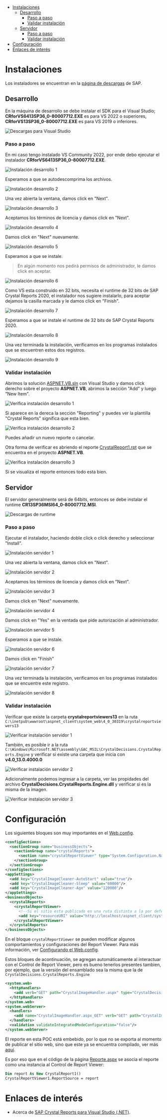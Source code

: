 - [Instalaciones](#instalaciones)
  - [Desarrollo](#desarrollo)
    - [Paso a paso](#paso-a-paso)
    - [Validar instalación](#validar-instalación)
  - [Servidor](#servidor)
    - [Paso a paso](#paso-a-paso-1)
    - [Validar instalación](#validar-instalación-1)
- [Configuración](#configuración)
- [Enlaces de interés](#enlaces-de-interés)

# Instalaciones

Los instaladores se encuentran en la [página de descargas](https://origin.softwaredownloads.sap.com/public/site/index.html) de SAP.

## Desarrollo

En la máquina de desarrollo se debe instalar el SDK para el Visual Studio; **CRforVS6413SP36_0-80007712.EXE** es para VS 2022 o superiores, **CRforVS13SP36_0-80007712.EXE** es para VS 2019 o inferiores.

![Descargas para Visual Studio](images/descargas-1.PNG)

### Paso a paso

En mi caso tengo instalado VS Community 2022, por ende debo ejecutar el instalador **CRforVS6413SP36_0-80007712.EXE**.

![Instalación desarrollo 1](images/instalacion-desarrollo-1.PNG)

Esperamos a que se autodescomprima los archivos.

![Instalación desarrollo 2](images/instalacion-desarrollo-2.PNG)

Una vez abierta la ventana, damos click en "Next".

![Instalación desarrollo 3](images/instalacion-desarrollo-3.PNG)

Aceptamos los términos de licencia y damos click en "Next".

![Instalación desarrollo 4](images/instalacion-desarrollo-4.PNG)

Damos click en "Next" nuevamente.

![Instalación desarrollo 5](images/instalacion-desarrollo-5.PNG)

Esperamos a que se instale.

> En algún momento nos pedirá permisos de administrador, le damos click en aceptar.

![Instalación desarrollo 6](images/instalacion-desarrollo-6.PNG)

Como VS esta construido en 32 bits, necesita el runtime de 32 bits de SAP Crystal Reports 2020, el instalador nos sugiere instalarlo, para aceptar dejamos la casilla marcada y le damos click en "Finish".

![Instalación desarrollo 7](images/instalacion-desarrollo-7.PNG)

Esperamos a que se instale el runtime de 32 bits de SAP Crystal Reports 2020.

![Instalación desarrollo 8](images/instalacion-desarrollo-8.PNG)

Una vez terminada la instalación, verificamos en los programas instalados que se encuentren estos dos registros.

![Instalación desarrollo 9](images/instalacion-desarrollo-9.PNG)

### Validar instalación

Abrimos la solución [ASPNET.VB.sln](../ASPNET.VB.sln) con Visual Studio y damos click derecho sobre el proyecto **ASPNET.VB**, abrimos la sección "Add" y luego "New Item".

![Verifica instalación desarrollo 1](images/verifica-instalacion-desarrollo-1.PNG)

Si aparece en la dereca la sección "Reporting" y puedes ver la plantilla "Crystal Reports" significa que esta bien.

![Verifica instalación desarrollo 2](images/verifica-instalacion-desarrollo-2.PNG)

Puedes añadir un nuevo reporte o cancelar.

Otra forma de verificar es abriendo el reporte [CrystalReport1.rpt](../ASPNET.VB/CrystalReport1.rpt) que se encuentra en el proyecto **ASPNET.VB**.

![Verifica instalación desarrollo 3](images/verifica-instalacion-desarrollo-3.PNG)

Si se visualiza el reporte entonces todo esta bien.

## Servidor

El servidor generalmente será de 64bits, entonces se debe instalar el runtime **CR13SP36MSI64_0-80007712.MSI**.

![Descargas de runtime](images/descargas-2.PNG)

### Paso a paso

Ejecutar el instalador, haciendo doble click o click derecho y seleccionar "Install".

![Instalación servidor 1](images/instalacion-servidor-1.png)

Una vez abierta la ventana, damos click en "Next".

![Instalación servidor 2](images/instalacion-servidor-2.png)

Aceptamos los términos de licencia y damos click en "Next".

![Instalación servidor 3](images/instalacion-servidor-3.png)

Damos click en "Next" nuevamente.

![Instalación servidor 4](images/instalacion-servidor-4.png)

Damos click en "Yes" en la ventada que pide autorización al administrador.

![Instalación servidor 5](images/instalacion-servidor-5.png)

Esperamos a que se instale.

![Instalación servidor 6](images/instalacion-servidor-6.png)

Damos click en "Finish"

![Instalación servidor 7](images/instalacion-servidor-7.png)

Una vez terminada la instalación, verificamos en los programas instalados que se encuentre este registro.

![Instalación servidor 8](images/instalacion-servidor-8.png)

### Validar instalación

Verificar que existe la carpeta **crystalreportviewers13** en la ruta `C:\inetpub\wwwroot\aspnet_client\system_web\4_0_30319\crystalreportviewers13`

![Verificar instalación servidor 1](images/verifica-instalacion-servidor-1.PNG)

También, es posible ir a la ruta `C:\Windows\Microsoft.NET\assembly\GAC_MSIL\CrystalDecisions.CrystalReports.Engine` y verificar si existe una carpeta que inicia con **v4.0_13.0.4000.0**

![Verificar instalación servidor 2](images/verifica-instalacion-servidor-2.PNG)

Adicionalmente podemos ingresar a la carpeta, ver las propidades del archivo **CrystalDecisions.CrystalReports.Engine.dll** y verificar si es la misma de la imagen.

![Verificar instalación servidor 3](images/verifica-instalacion-servidor-3.PNG)

# Configuración

Los siguientes bloques son muy importantes en el [Web.config](../ASPNET.VB/Web.config).

```xml
<configSections>
  <sectionGroup name="businessObjects">
    <sectionGroup name="crystalReports">
      <section name="crystalReportViewer" type="System.Configuration.NameValueSectionHandler"/>
    </sectionGroup>
  </sectionGroup>
</configSections>
<appSettings>
  <add key="CrystalImageCleaner-AutoStart" value="true"/>
  <add key="CrystalImageCleaner-Sleep" value="60000"/>
  <add key="CrystalImageCleaner-Age" value="120000"/>
</appSettings>
<businessObjects>
  <crystalReports>
    <crystalReportViewer>
      <!--Si el sitio esta publicado en una ruta distinta a la por defecto, es necesario indicar dónde estan los recursos de report viewer. Ver más: https://help.sap.com/docs/SAP_CRYSTAL_REPORTS,_DEVELOPER_VERSION_FOR_MICROSOFT_VISUAL_STUDIO/0d6684e153174710b8b2eb114bb7f843/45c0992c6e041014910aba7db0e91070.html#resourceuri-->
      <add key="resourceURI" value="http://localhost/aspnet_client/system_web/4_0_30319/crystalreportviewers13"/>
    </crystalReportViewer>
  </crystalReports>
</businessObjects>
```

En el bloque `crystalReportViewer` se pueden modificar algunos comportamientos y configuraciones del Report Viewer. Para más información, ver [Configurando el Web.config](https://help.sap.com/docs/SAP_CRYSTAL_REPORTS,_DEVELOPER_VERSION_FOR_MICROSOFT_VISUAL_STUDIO/0d6684e153174710b8b2eb114bb7f843/45c0992c6e041014910aba7db0e91070.html).

Estos bloques de acontinuación, se agregan automáticamente al interactuar con el Control de Report Viewer, pero es bueno tenerlos presentes tambien, por ejemplo, que la versión del ensamblado sea la misma que la de `CrystalDecisions.CrystalReports.Engine`

```xml
<system.web>
  <httpHandlers>
    <add verb="GET" path="CrystalImageHandler.aspx" type="CrystalDecisions.Web.CrystalImageHandler, CrystalDecisions.Web, Version=13.0.4000.0, Culture=neutral, PublicKeyToken=692fbea5521e1304"/>
  </httpHandlers>
</system.web>
<system.webServer>
  <handlers>
    <add name="CrystalImageHandler.aspx_GET" verb="GET" path="CrystalImageHandler.aspx" type="CrystalDecisions.Web.CrystalImageHandler, CrystalDecisions.Web, Version=13.0.4000.0, Culture=neutral, PublicKeyToken=692fbea5521e1304" preCondition="integratedMode"/>
  </handlers>
  <validation validateIntegratedModeConfiguration="false"/>
</system.webServer>
```

El reporte en esta POC está embebido, por lo que no se exporta al momento de publicar el sitio web, sino que este ya se encuentra compilado, ver más [aquí](https://help.sap.com/docs/SAP_CRYSTAL_REPORTS,_DEVELOPER_VERSION_FOR_MICROSOFT_VISUAL_STUDIO/0d6684e153174710b8b2eb114bb7f843/ec3cbb556fdb101497906a7cb0e91070.html).

Es por eso que en el código de la página [Reporte.aspx](../ASPNET.VB/Reporte.aspx.vb) se asocia el reporte como una instancia al Control de Report Viewer:

```vb
Dim report As New CrystalReport1()
CrystalReportViewer1.ReportSource = report
```

# Enlaces de interés

- Acerca de [SAP Crystal Reports para Visual Studio (.NET)](https://pages.community.sap.com/topics/crystal-reports/visual-studio).